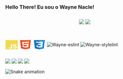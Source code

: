 ### Hello There! Eu sou o Wayne Nacle!

##

  <div align='center'>
    <a href='https://github.com/WayneNtkM'></a>
    <img height="180em" src="https://github-readme-stats.vercel.app/api?username=waynentkm&show_icons=true&theme=dracula&include_all_commits=true&count_private=true"/>
    <img height="180em" src="https://github-readme-stats.vercel.app/api/top-langs/?username=waynentkm&layout=compact&langs_count=7&theme=dracula"/>
  </div>
  
  ##
  
  <div style="display: inline_block"><br>
    <img align="center" alt="Wayne-Js" height="30" width="40" src="https://raw.githubusercontent.com/devicons/devicon/master/icons/javascript/javascript-plain.svg">
    <img align="center" alt="Wayne-HTML" height="30" width="40" src="https://raw.githubusercontent.com/devicons/devicon/master/icons/html5/html5-original.svg">
    <img align="center" alt="Wayne-CSS" height="30" width="40" src="https://raw.githubusercontent.com/devicons/devicon/master/icons/css3/css3-original.svg">
    <img align="center" alt="Wayne-eslint" height="50" width="40" src="https://img.shields.io/badge/eslint-3A33D1?style=for-the-badge&logo=eslint&logoColor=white">
    <img align="center" alt="Wayne-stylelint" height="50" width="40" src="https://img.shields.io/badge/stylelint-000?style=for-the-badge&logo=stylelint&logoColor=white">
  </div>
  
  ##
  
  <div align='center>
    <a href='https://www.linkedin.com/in/wayne-nacle-20823a232/' target='_blank'><img src='https://img.shields.io/badge/LinkedIn-0077B5?style=for-the-badge&logo=linkedin&logoColor=white' target='_blank'></a>
    <a href='LeRenardWayne#8295' target='_blank'><img src='https://img.shields.io/badge/Discord-7289DA?style=for-the-badge&logo=discord&logoColor=white' target='_blank'></a>
    <a href='https://www.instagram.com/ntkwayne/' target='_blank'><img src='https://img.shields.io/badge/Instagram-E4405F?style=for-the-badge&logo=instagram&logoColor=white' target='_blank'></a>
    <a href='mailto: waynentk@gmail.com' target='_blank'><img src='https://img.shields.io/badge/Gmail-D14836?style=for-the-badge&logo=gmail&logoColor=white'target='_blank'></a>
  
  ![Snake animation](https://github.com/waynentkm/waynentkm/blob/output/github-contribution-grid-snake.svg)
  
  </div>
